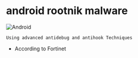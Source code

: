 # android rootnik malware 
![Android](https://img.shields.io/badge/Android-3DDC84?style=for-the-badge&logo=android&logoColor=white)

    Using advanced antidebug and antihook Techniques 
    
- According to Fortinet
